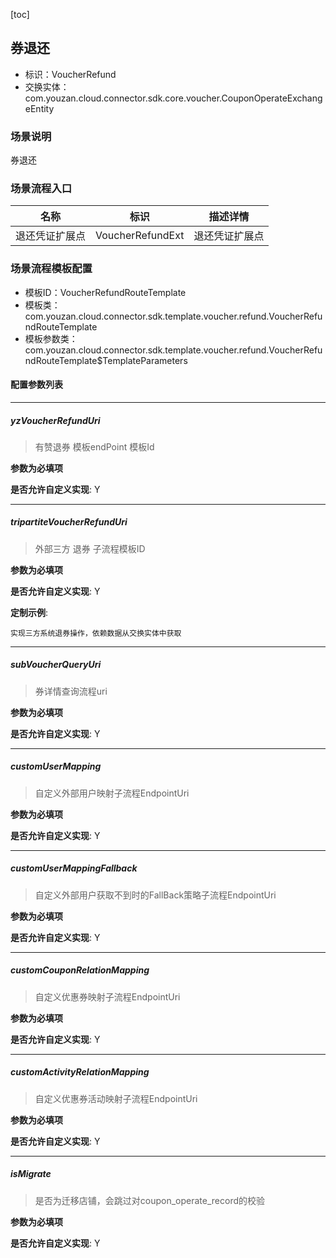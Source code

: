 [toc]

## 券退还
- 标识：VoucherRefund
- 交换实体：com.youzan.cloud.connector.sdk.core.voucher.CouponOperateExchangeEntity
### 场景说明
券退还
### 场景流程入口

名称 | 标识 | 描述详情
---|---|---
退还凭证扩展点 | VoucherRefundExt | 退还凭证扩展点

### 场景流程模板配置
- 模板ID：VoucherRefundRouteTemplate
- 模板类：com.youzan.cloud.connector.sdk.template.voucher.refund.VoucherRefundRouteTemplate
- 模板参数类：com.youzan.cloud.connector.sdk.template.voucher.refund.VoucherRefundRouteTemplate$TemplateParameters

#### 配置参数列表

---
##### yzVoucherRefundUri
> 有赞退券 模板endPoint 模板Id

**参数为必填项**


**是否允许自定义实现**: Y

---
##### tripartiteVoucherRefundUri
> 外部三方 退券 子流程模板ID

**参数为必填项**


**是否允许自定义实现**: Y


**定制示例**:
```
实现三方系统退券操作，依赖数据从交换实体中获取
```
---
##### subVoucherQueryUri
> 券详情查询流程uri

**参数为必填项**


**是否允许自定义实现**: Y

---
##### customUserMapping
> 自定义外部用户映射子流程EndpointUri

**参数为必填项**


**是否允许自定义实现**: Y

---
##### customUserMappingFallback
> 自定义外部用户获取不到时的FallBack策略子流程EndpointUri

**参数为必填项**


**是否允许自定义实现**: Y

---
##### customCouponRelationMapping
> 自定义优惠券映射子流程EndpointUri

**参数为必填项**


**是否允许自定义实现**: Y

---
##### customActivityRelationMapping
> 自定义优惠券活动映射子流程EndpointUri

**参数为必填项**


**是否允许自定义实现**: Y

---
##### isMigrate
> 是否为迁移店铺，会跳过对coupon_operate_record的校验

**参数为必填项**


**是否允许自定义实现**: Y


